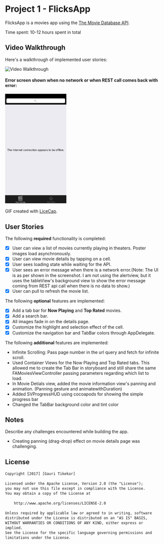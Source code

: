 # Project 1 - FlicksApp

FlicksApp is a movies app using the [The Movie Database API](http://docs.themoviedb.apiary.io/#).

Time spent: 10-12 hours spent in total

## Video Walkthrough

Here's a walkthrough of implemented user stories:

<img src='https://github.com/tikekar/FlicksApp/blob/master/FlicksApp_walkthrough.gif' title='Video Walkthrough' width='200px' alt='Video Walkthrough' />

#### Error screen shown when no network or when REST call comes back with error:
<img src='https://github.com/tikekar/FlicksApp/blob/master/Simulator%20Screen%20Shot%20Apr%202%2C%202017%2C%201.36.50%20PM.png' title='Network Error Screenshot' width='200px' alt='' />


GIF created with [LiceCap](http://www.cockos.com/licecap/).

## User Stories

The following **required** functionality is completed:

- [x] User can view a list of movies currently playing in theaters. Poster images load asynchronously.
- [x] User can view movie details by tapping on a cell.
- [x] User sees loading state while waiting for the API.
- [x] User sees an error message when there is a network error.(Note: The UI is as per shown in the screenshot. I am not using the alertview, but it uses the tableView's background view to show the error message coming from REST api call when there is no data to show.)
- [x] User can pull to refresh the movie list.

The following **optional** features are implemented:

- [x] Add a tab bar for **Now Playing** and **Top Rated** movies.
- [x] Add a search bar.
- [x] All images fade in on the details page.
- [x] Customize the highlight and selection effect of the cell.
- [x] Customize the navigation bar and TabBar colors through AppDelegate.

The following **additional** features are implemented:
- Infinite Scrolling: Pass page number in the url query and fetch for infinite scroll.
- Used Container Views for the Now Playing and Top Rated tabs. This allowed me to create the Tab Bar in storyboard and still share the same FAMoviesViewController passing parameters regarding which list to load.
- In Movie Detials view, added the movie information view's panning and animation. (Panning gesture and animatewithDuration)
- Added SVProgressHUD using cocoapods for showing the simple progress bar
- Changed the TabBar background color and tint color

## Notes

Describe any challenges encountered while building the app.
- Creating panning (drag-drop) effect on movie details page was challenging. 

## License

    Copyright [2017] [Gauri Tikekar]

    Licensed under the Apache License, Version 2.0 (the "License");
    you may not use this file except in compliance with the License.
    You may obtain a copy of the License at

        http://www.apache.org/licenses/LICENSE-2.0

    Unless required by applicable law or agreed to in writing, software
    distributed under the License is distributed on an "AS IS" BASIS,
    WITHOUT WARRANTIES OR CONDITIONS OF ANY KIND, either express or implied.
    See the License for the specific language governing permissions and
    limitations under the License.
